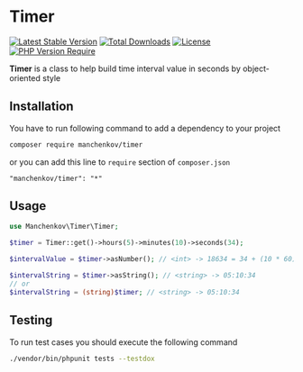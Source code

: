 # Timer

[![Latest Stable Version](http://poser.pugx.org/manchenkov/timer-helper/v)](https://packagist.org/packages/manchenkov/timer-helper)
[![Total Downloads](http://poser.pugx.org/manchenkov/timer-helper/downloads)](https://packagist.org/packages/manchenkov/timer-helper)
[![License](http://poser.pugx.org/manchenkov/timer-helper/license)](https://packagist.org/packages/manchenkov/timer-helper)
[![PHP Version Require](http://poser.pugx.org/manchenkov/timer-helper/require/php)](https://packagist.org/packages/manchenkov/timer-helper)

**Timer** is a class to help build time interval value in seconds by object-oriented style

## Installation 

You have to run following command to add a dependency to your project

```bash
composer require manchenkov/timer
```

or you can add this line to `require` section of `composer.json`

```
"manchenkov/timer": "*"
```

## Usage

```php
use Manchenkov\Timer\Timer;

$timer = Timer::get()->hours(5)->minutes(10)->seconds(34);

$intervalValue = $timer->asNumber(); // <int> -> 18634 = 34 + (10 * 60) + (5 * 3600)

$intervalString = $timer->asString(); // <string> -> 05:10:34
// or
$intervalString = (string)$timer; // <string> -> 05:10:34
```

## Testing

To run test cases you should execute the following command

```bash
./vendor/bin/phpunit tests --testdox
```
